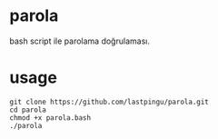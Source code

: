 # parola
bash script ile parolama doğrulaması.

# usage
```
git clone https://github.com/lastpingu/parola.git
cd parola
chmod +x parola.bash
./parola
```
